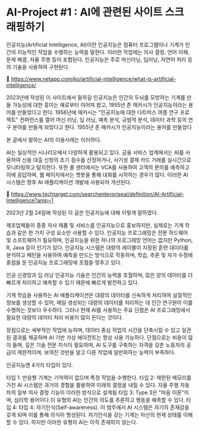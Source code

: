 # AI-Project #1 : AI에 관련된 사이트 스크래핑하기

인공지능(Artificial Intelligence, AI)이란 인공지능은 컴퓨터 프로그램이나 기계가 인간의 지능적인 작업을 수행하는 능력을 말한다. 
이러한 작업에는 의사 결정, 언어 이해, 문제 해결, 자율 주행 등이 포함된다. 인공지능은 주로 머신러닝, 딥러닝, 자연어 처리 등의 기술을 사용하여 구현된다.

🔗 https://www.netapp.com/ko/artificial-intelligence/what-is-artificial-intelligence/

2023년에 작성된 이 사이트에서 말하길 인공지능은 인간의 두뇌를 모방하는 기계를 만들 가능성에 대한 흥미는 예로부터 이어져 왔고, 1955년 존 매카시가 인공지능이라는 용어를 만들었다고 한다.
1956년에 매카시는 "인공지능에 대한 다트머스 여름 연구 프로젝트" 컨퍼런스를 열어 머신 러닝, 딥 러닝, 예측 분석, 규범적 분석, 데이터 과학 등의 연구 분야를 만들게 되었다고 한다.
1955년 존 매카시가 인공지능이라는 용어를 만들었다

본 글에서 말하는 AI의 이용사례는 이러하다.

AI는 일상적인 시나리오에서 다양하게 활용되고 있다.
금융 서비스 업계에서는 AI를 사용하여 신용 대출 신청의 초기 점수를 산정하거나, 사기성 결제 카드 거래를 실시간으로 모니터링하고 탐지한다.
또한 콜 센터에서는 VCA를 사용하여 고객의 문의를 예측하고 이에 응답하며, 웹 페이지에서는 챗봇을 통해 대화를 시작하는 경우가 많다.
이러한 AI 시스템은 향후 AI 애플리케이션 개발에 사용되어 개선된다.


🔗 https://www.techtarget.com/searchenterpriseai/definition/AI-Artificial-Intelligence?amp=1

2023년 2월 24일에 작성된 이 글은 인공지능에 대해 이렇게 말하였다.

제조업체들이 종종 자사 제품 및 서비스를 인공지능으로 홍보하지만, 실제로는 기계 학습과 같은 한 가지 구성 요소만 사용할 수 있다. 
인공지능 프로그래밍은 전문 하드웨어 및 소프트웨어가 필요하며, 인공지능을 위한 하나의 프로그래밍 언어는 없지만 Python, R, Java 등이 인기가 있다. 
인공지능 시스템은 대량의 레이블이 지정된 훈련 데이터를 분석하고 패턴을 사용하여 예측을 만드는 방식으로 작동하며, 학습, 추론 및 자가 수정에 중점을 둔 인공지능 프로그래밍에 초점을 맞추고 있다.

인공 신경망과 딥 러닝 인공지능 기술은 인간의 능력을 초월하며, 많은 양의 데이터를 더 빠르게 처리하고 예측할 수 있기 때문에 빠르게 발전하고 있다.

기계 학습을 사용하는 AI 애플리케이션은 대량의 데이터를 신속하게 처리하여 실질적인 정보를 생성할 수 있어, 매일 생성되는 대량의 데이터를 처리하는 데 인간 연구원이 이를 수행하는 것보다 우수하다. 그러나 현재 AI를 사용하는 주요 단점은 AI 프로그래밍에서 필요한 대량의 데이터 처리 비용이 많이 든다는 것이다.

장점으로는 세부적인 작업에 능하며, 데이터 중심 작업의 시간을 단축시킬 수 있고 일관된 결과를 제공하며 AI 기반 가상 에이전트는 항상 사용 가능하다. 단점으로는 비용이 많이 들며, 깊은 기술 전문 지식이 필요하며, AI 도구를 구축하는 자격을 갖춘 노동자의 공급이 제한적이며, 보여진 것만을 알고 다른 작업에 일반화하는 능력이 부족하다.

인공지능엔 4가지 타입이 있다.

타입 1: 반응형 기계는 기억력이 없으며 특정 작업을 수행한다.
타입 2: 제한된 메모리를 가진 AI 시스템은 과거의 경험을 활용하여 미래의 결정을 내릴 수 있다. 자율 주행 자동차의 일부 의사 결정 기능이 이러한 방식으로 설계됨
타입 3: Type 3은 "마음 이론"이며, 심리학 용어이다.이 유형의 AI는 인간의 의도를 추론하고 행동을 예측할 수 있다.
타입 4: 타입 4: 자기인식(Self-awareness). 이 범주에서 AI 시스템은 자기의 존재감을 갖게 되며 이를 통해 의식이 형성된다. 자기인식을 갖는 기계는 자신의 현재 상태를 이해할 수 있다. 하지만 이러한 유형의 AI는 아직 존재하지 않는다.

